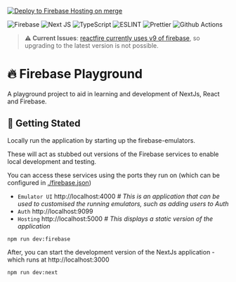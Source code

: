 [![Deploy to Firebase Hosting on merge](https://github.com/connormaglynn/firebase-playground/actions/workflows/firebase-hosting-merge.yml/badge.svg)](https://github.com/connormaglynn/firebase-playground/actions/workflows/firebase-hosting-merge.yml)

![Firebase](https://img.shields.io/badge/firebase-%23039BE5.svg?style=for-the-badge&logo=firebase)
![Next JS](https://img.shields.io/badge/next.js-000000?style=for-the-badge&logo=nextdotjs&logoColor=white)
![TypeScript](https://img.shields.io/badge/TypeScript-007ACC?style=for-the-badge&logo=typescript&logoColor=white)
![ESLINT](https://img.shields.io/badge/eslint-3A33D1?style=for-the-badge&logo=eslint&logoColor=white)
![Prettier](https://img.shields.io/badge/prettier-1A2C34?style=for-the-badge&logo=prettier&logoColor=F7BA3E)
![Github Actions](https://img.shields.io/badge/GitHub_Actions-2088FF?style=for-the-badge&logo=github-actions&logoColor=white)

> **⚠️ Current Issues**: [reactfire currently uses v9 of firebase](https://github.com/FirebaseExtended/reactfire/blob/main/package-lock.json#L33), so upgrading to the latest version is not possible.

# **🔥 Firebase Playground**

A playground project to aid in learning and development of NextJs, React and Firebase.

## **🚀 Getting Stated**

Locally run the application by starting up the firebase-emulators.

These will act as stubbed out versions of the Firebase services to enable local development and testing.

You can access these services using the ports they run on (which can be configured in [./firebase.json](./firebase.json))

- `Emulator UI` http://localhost:4000 _# This is an application that can be used to customised the running emulators, such as adding users to Auth_
- `Auth` http://localhost:9099
- `Hosting` http://localhost:5000 _# This displays a static version of the application_

```shell
npm run dev:firebase
```

After, you can start the development version of the NextJs application - which runs at http://localhost:3000

```shell
npm run dev:next
```
